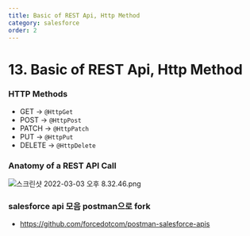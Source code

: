 ```yaml
---
title: Basic of REST Api, Http Method
category: salesforce
order: 2
---
```

# 13. Basic of REST Api, Http Method

### HTTP Methods

- GET → `@HttpGet`
- POST → `@HttpPost`
- PATCH → `@HttpPatch`
- PUT → `@HttpPut`
- DELETE → `@HttpDelete`

### Anatomy of a REST API Call

![스크린샷 2022-03-03 오후 8.32.46.png](13%20Basic%20o%20831cd/%E1%84%89%E1%85%B3%E1%84%8F%E1%85%B3%E1%84%85%E1%85%B5%E1%86%AB%E1%84%89%E1%85%A3%E1%86%BA_2022-03-03_%E1%84%8B%E1%85%A9%E1%84%92%E1%85%AE_8.32.46.png)

### salesforce api 모음 postman으로 fork

- https://github.com/forcedotcom/postman-salesforce-apis